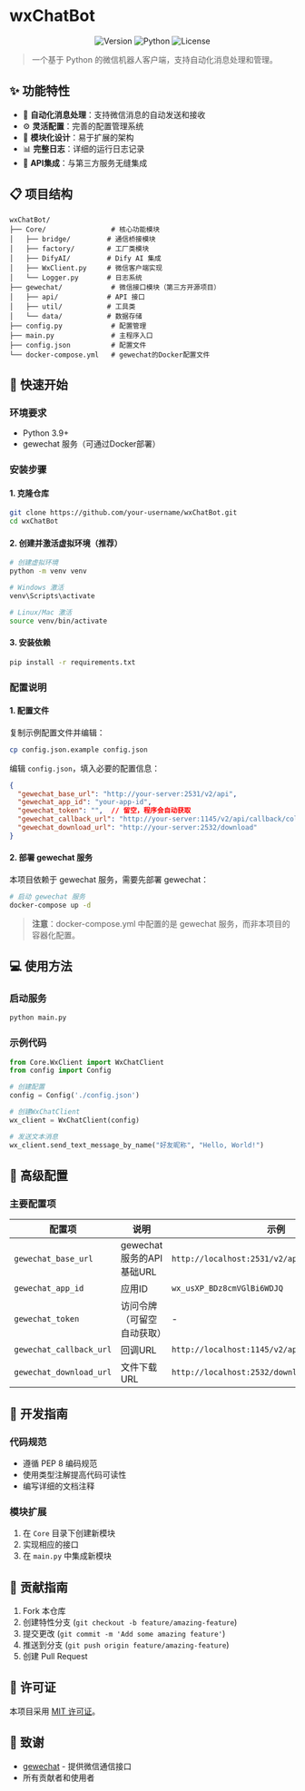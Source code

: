 # wxChatBot

<div align="center">

![Version](https://img.shields.io/badge/version-1.0.0-blue)
![Python](https://img.shields.io/badge/Python-3.9+-green)
![License](https://img.shields.io/badge/license-MIT-orange)

</div>

> 一个基于 Python 的微信机器人客户端，支持自动化消息处理和管理。

## ✨ 功能特性

- 🔄 **自动化消息处理**：支持微信消息的自动发送和接收
- ⚙️ **灵活配置**：完善的配置管理系统
- 🧩 **模块化设计**：易于扩展的架构
- 📊 **完整日志**：详细的运行日志记录
- 🔌 **API集成**：与第三方服务无缝集成

## 📋 项目结构

```
wxChatBot/
├── Core/                # 核心功能模块
│   ├── bridge/         # 通信桥接模块
│   ├── factory/        # 工厂类模块
│   ├── DifyAI/         # Dify AI 集成
│   ├── WxClient.py     # 微信客户端实现
│   └── Logger.py       # 日志系统
├── gewechat/            # 微信接口模块（第三方开源项目）
│   ├── api/            # API 接口
│   ├── util/           # 工具类
│   └── data/           # 数据存储
├── config.py            # 配置管理
├── main.py              # 主程序入口
├── config.json          # 配置文件
└── docker-compose.yml   # gewechat的Docker配置文件
```

## 🚀 快速开始

### 环境要求

- Python 3.9+
- gewechat 服务（可通过Docker部署）

### 安装步骤

#### 1. 克隆仓库

```bash
git clone https://github.com/your-username/wxChatBot.git
cd wxChatBot
```

#### 2. 创建并激活虚拟环境（推荐）

```bash
# 创建虚拟环境
python -m venv venv

# Windows 激活
venv\Scripts\activate

# Linux/Mac 激活
source venv/bin/activate
```

#### 3. 安装依赖

```bash
pip install -r requirements.txt
```

### 配置说明

#### 1. 配置文件

复制示例配置文件并编辑：

```bash
cp config.json.example config.json
```

编辑 `config.json`，填入必要的配置信息：

```json
{
  "gewechat_base_url": "http://your-server:2531/v2/api",
  "gewechat_app_id": "your-app-id",
  "gewechat_token": "",  // 留空，程序会自动获取
  "gewechat_callback_url": "http://your-server:1145/v2/api/callback/collect",
  "gewechat_download_url": "http://your-server:2532/download"
}
```

#### 2. 部署 gewechat 服务

本项目依赖于 gewechat 服务，需要先部署 gewechat：

```bash
# 启动 gewechat 服务
docker-compose up -d
```

> **注意**：docker-compose.yml 中配置的是 gewechat 服务，而非本项目的容器化配置。

## 💻 使用方法

### 启动服务

```bash
python main.py
```

### 示例代码

```python
from Core.WxClient import WxChatClient
from config import Config

# 创建配置
config = Config('./config.json')

# 创建WxChatClient
wx_client = WxChatClient(config)

# 发送文本消息
wx_client.send_text_message_by_name("好友昵称", "Hello, World!")
```

## 🔧 高级配置

### 主要配置项

| 配置项 | 说明 | 示例 |
|-------|------|------|
| `gewechat_base_url` | gewechat服务的API基础URL | `http://localhost:2531/v2/api` |
| `gewechat_app_id` | 应用ID | `wx_usXP_BDz8cmVGlBi6WDJQ` |
| `gewechat_token` | 访问令牌（可留空自动获取） | - |
| `gewechat_callback_url` | 回调URL | `http://localhost:1145/v2/api/callback/collect` |
| `gewechat_download_url` | 文件下载URL | `http://localhost:2532/download` |

## 📝 开发指南

### 代码规范

- 遵循 PEP 8 编码规范
- 使用类型注解提高代码可读性
- 编写详细的文档注释

### 模块扩展

1. 在 `Core` 目录下创建新模块
2. 实现相应的接口
3. 在 `main.py` 中集成新模块

## 🤝 贡献指南

1. Fork 本仓库
2. 创建特性分支 (`git checkout -b feature/amazing-feature`)
3. 提交更改 (`git commit -m 'Add some amazing feature'`)
4. 推送到分支 (`git push origin feature/amazing-feature`)
5. 创建 Pull Request

## 📄 许可证

本项目采用 [MIT 许可证](LICENSE)。

## 🙏 致谢

- [gewechat](https://github.com/path/to/gewechat) - 提供微信通信接口
- 所有贡献者和使用者 